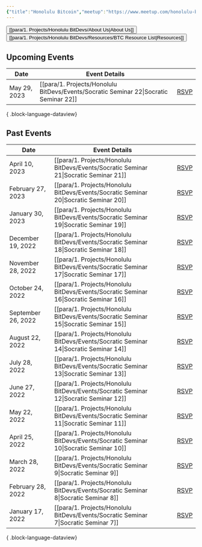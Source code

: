 ```yaml
---
{"title":"Honolulu Bitcoin","meetup":"https://www.meetup.com/honolulu-bitdevs/","tags":["bitdevs, bitcoin, hawaii","gardenEntry"],"dg-home":true,"dg-publish":true,"dg-path":"BitDevs/Honolulu Bitcoin Homepage.md","permalink":"/bit-devs/honolulu-bitcoin-homepage/","dgPassFrontmatter":true,"noteIcon":"3","created":"2023-04-11T12:09:30.005-10:00","updated":"2023-05-12T19:10:11.362-10:00"}
---
```



<button class="obsidian-button">[[para/1. Projects/Honolulu BitDevs/About Us\|About Us]]</button> <button class="obsidian-button">[[para/1. Projects/Honolulu BitDevs/Resources/BTC Resource List\|Resources]]</button>

## Upcoming Events
| Date         | Event Details                                                                            |                                                                   |
| ------------ | ---------------------------------------------------------------------------------------- | ----------------------------------------------------------------- |
| May 29, 2023 | [[para/1. Projects/Honolulu BitDevs/Events/Socratic Seminar 22\|Socratic Seminar 22]] | [RSVP](https://www.meetup.com/honolulu-bitdevs/events/293071352/) |

{ .block-language-dataview}

## Past Events
| Date               | Event Details                                                                            |                                                                   |
| ------------------ | ---------------------------------------------------------------------------------------- | ----------------------------------------------------------------- |
| April 10, 2023     | [[para/1. Projects/Honolulu BitDevs/Events/Socratic Seminar 21\|Socratic Seminar 21]] | [RSVP](https://www.meetup.com/honolulu-bitdevs/events/292203949/) |
| February 27, 2023  | [[para/1. Projects/Honolulu BitDevs/Events/Socratic Seminar 20\|Socratic Seminar 20]] | [RSVP](https://www.meetup.com/honolulu-bitdevs/events/291647400/) |
| January 30, 2023   | [[para/1. Projects/Honolulu BitDevs/Events/Socratic Seminar 19\|Socratic Seminar 19]] | [RSVP](https://www.meetup.com/honolulu-bitdevs/events/290866266)  |
| December 19, 2022  | [[para/1. Projects/Honolulu BitDevs/Events/Socratic Seminar 18\|Socratic Seminar 18]] | [RSVP](https://www.meetup.com/honolulu-bitdevs/events/290234465/) |
| November 28, 2022  | [[para/1. Projects/Honolulu BitDevs/Events/Socratic Seminar 17\|Socratic Seminar 17]] | [RSVP](https://www.meetup.com/honolulu-bitdevs/events/289878839/) |
| October 24, 2022   | [[para/1. Projects/Honolulu BitDevs/Events/Socratic Seminar 16\|Socratic Seminar 16]] | [RSVP](https://www.meetup.com/honolulu-bitdevs/events/289127323/) |
| September 26, 2022 | [[para/1. Projects/Honolulu BitDevs/Events/Socratic Seminar 15\|Socratic Seminar 15]] | [RSVP](https://meetu.ps/e/Lq4sp/M2dkz/i)                          |
| August 22, 2022    | [[para/1. Projects/Honolulu BitDevs/Events/Socratic Seminar 14\|Socratic Seminar 14]] | [RSVP](https://www.meetup.com/honolulu-bitdevs/events/287894171/) |
| July 28, 2022      | [[para/1. Projects/Honolulu BitDevs/Events/Socratic Seminar 13\|Socratic Seminar 13]] | [RSVP](https://www.meetup.com/honolulu-bitdevs/events/287219822/) |
| June 27, 2022      | [[para/1. Projects/Honolulu BitDevs/Events/Socratic Seminar 12\|Socratic Seminar 12]] | [RSVP](https://www.meetup.com/honolulu-bitdevs/events/286407334/) |
| May 22, 2022       | [[para/1. Projects/Honolulu BitDevs/Events/Socratic Seminar 11\|Socratic Seminar 11]] | [RSVP](https://www.meetup.com/honolulu-bitdevs/events/285894161)  |
| April 25, 2022     | [[para/1. Projects/Honolulu BitDevs/Events/Socratic Seminar 10\|Socratic Seminar 10]] | [RSVP](https://www.meetup.com/honolulu-bitdevs/events/285244617)  |
| March 28, 2022     | [[para/1. Projects/Honolulu BitDevs/Events/Socratic Seminar 9\|Socratic Seminar 9]]   | [RSVP](https://www.meetup.com/honolulu-bitdevs/events/284671355)  |
| February 28, 2022  | [[para/1. Projects/Honolulu BitDevs/Events/Socratic Seminar 8\|Socratic Seminar 8]]   | [RSVP](https://www.meetup.com/honolulu-bitdevs/events/283910858)  |
| January 17, 2022   | [[para/1. Projects/Honolulu BitDevs/Events/Socratic Seminar 7\|Socratic Seminar 7]]   | [RSVP](https://www.meetup.com/honolulu-bitdevs/events/283132091/) |

{ .block-language-dataview}